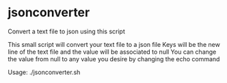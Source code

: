 # jsonconverter
Convert a text file to json using this script

This small script will convert your text file to a json file 
Keys will be the new line of the text file and the value will be associated to null
You can change the value from null to any value you desire by changing the echo command

Usage:
./jsonconverter.sh <textfile> <exportfile>
